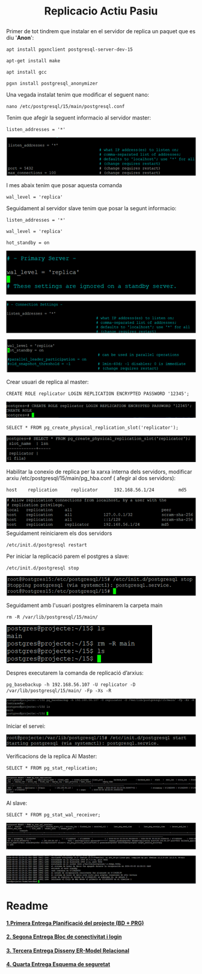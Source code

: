 # <p align="center">  Replicacio Actiu Pasiu </p>

Primer de tot tindrem que instalar en el servidor de replica un paquet que es diu '**Anon**':
```
apt install pgxnclient postgresql-server-dev-15
```
```
apt-get install make
```
```
apt install gcc
```
```
pgxn install postgresql_anonymizer
```
Una vegada instalat tenim que modificar el seguent nano:
```
nano /etc/postgresql/15/main/postgresql.conf
```
Tenim que afegir la seguent informacio al servidor master:
```
listen_addresses = '*'
```

![imatge1](Imatges/Replicacio1.png)<br>

I mes abaix tenim que posar aquesta comanda
```
wal_level = 'replica'
```

Seguidament al servidor slave tenim que posar la segunt informacio:

```
listen_addresses = '*'
```
```
wal_level = 'replica'
```
```
hot_standby = on
```

![imatge2](Imatges/Replicacio2.png)<br>

![imatge3](Imatges/Replicacio3.png)<br>

![imatge4](Imatges/Replicacio4.png)<br>

Crear usuari de replica al master:
```
CREATE ROLE replicator LOGIN REPLICATION ENCRYPTED PASSWORD '12345';
```
![imatge5](Imatges/Replicacio5.png)<br>


```
SELECT * FROM pg_create_physical_replication_slot('replicator');
```
![imatge6](Imatges/Replicacio6.png)<br>

Habilitar la conexio de replica per la xarxa interna dels servidors, modificar arxiu /etc/postgresql/15/main/pg_hba.conf ( afegir al dos servidors):
```
host    replication     replicator      192.168.56.1/24         md5
```
![imatge7](Imatges/Replicacio7.png)<br>
Seguidament reiniciarem els dos servidors

```
/etc/init.d/postgresql restart
```
Per iniciar la replicació parem el postgres a slave:
```
/etc/init.d/postgresql stop
```
![imatge8](Imatges/Replicacio8.png)<br>

Seguidament amb l'usuari  postgres eliminarem la carpeta main
```
rm -R /var/lib/postgresql/15/main/
```
![imatge9](Imatges/Replicacio9.png)<br>

Despres executarem la comanda de replicació d’arxius:
```
pg_basebackup -h 192.168.56.107 -U replicator -D /var/lib/postgresql/15/main/ -Fp -Xs -R
```
![imatge10](Imatges/Replicacio10.png)<br>

Iniciar el servei:

![imatge11](Imatges/Replicacio11.png)<br>

Verificacions de la replica
Al Master:

```
SELECT * FROM pg_stat_replication;
```
![imatge12](Imatges/Replicacio12.png)<br>

Al slave:
```
SELECT * FROM pg_stat_wal_receiver;
```

![imatge13](Imatges/Replicacio13.png)<br>

![imatge14](Imatges/Replicacio14.png)<br>










# Readme
#### [1.Primera Entrega Planificació del projecte (BD + PRG) ](https://github.com/Ruizzy98/Projecte-DAPM/tree/main/1.%20Primera%20Entrega%20Planificaci%C3%B3%20del%20projecte%20(BD%20%2B%20PRG))
#### [2. Segona Entrega Bloc de conectivitat i login](https://github.com/Ruizzy98/Projecte-DAPM/tree/main/2.%20Segona%20Entrega%20Bloc%20de%20conectivitat%20i%20login)
#### [3. Tercera Entrega Disseny ER-Model Relacional](https://github.com/Ruizzy98/Projecte-DAPM/tree/main/3.%20Tercera%20Entrega%20Disseny%20ER-Model%20Relacional)
#### [4. Quarta Entrega Esquema de seguretat](https://github.com/Ruizzy98/Projecte-DAPM/tree/main/4.%20Quarta%20Entrega%20Esquema%20de%20seguretat)
